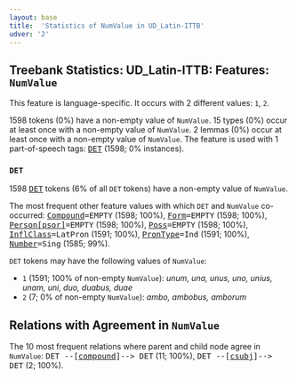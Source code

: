 ```yaml
---
layout: base
title:  'Statistics of NumValue in UD_Latin-ITTB'
udver: '2'
---
```


## Treebank Statistics: UD_Latin-ITTB: Features: `NumValue`

This feature is language-specific.
It occurs with 2 different values: `1`, `2`.

1598 tokens (0%) have a non-empty value of `NumValue`.
15 types (0%) occur at least once with a non-empty value of `NumValue`.
2 lemmas (0%) occur at least once with a non-empty value of `NumValue`.
The feature is used with 1 part-of-speech tags: <tt><a href="la_ittb-pos-DET.html">DET</a></tt> (1598; 0% instances).

### `DET`

1598 <tt><a href="la_ittb-pos-DET.html">DET</a></tt> tokens (6% of all `DET` tokens) have a non-empty value of `NumValue`.

The most frequent other feature values with which `DET` and `NumValue` co-occurred: <tt><a href="la_ittb-feat-Compound.html">Compound</a></tt><tt>=EMPTY</tt> (1598; 100%), <tt><a href="la_ittb-feat-Form.html">Form</a></tt><tt>=EMPTY</tt> (1598; 100%), <tt><a href="la_ittb-feat-Person-psor.html">Person[psor]</a></tt><tt>=EMPTY</tt> (1598; 100%), <tt><a href="la_ittb-feat-Poss.html">Poss</a></tt><tt>=EMPTY</tt> (1598; 100%), <tt><a href="la_ittb-feat-InflClass.html">InflClass</a></tt><tt>=LatPron</tt> (1591; 100%), <tt><a href="la_ittb-feat-PronType.html">PronType</a></tt><tt>=Ind</tt> (1591; 100%), <tt><a href="la_ittb-feat-Number.html">Number</a></tt><tt>=Sing</tt> (1585; 99%).

`DET` tokens may have the following values of `NumValue`:

* `1` (1591; 100% of non-empty `NumValue`): <em>unum, una, unus, uno, unius, unam, uni, duo, duabus, duae</em>
* `2` (7; 0% of non-empty `NumValue`): <em>ambo, ambobus, amborum</em>

## Relations with Agreement in `NumValue`

The 10 most frequent relations where parent and child node agree in `NumValue`:
<tt>DET --[<tt><a href="la_ittb-dep-compound.html">compound</a></tt>]--> DET</tt> (11; 100%),
<tt>DET --[<tt><a href="la_ittb-dep-csubj.html">csubj</a></tt>]--> DET</tt> (2; 100%).

